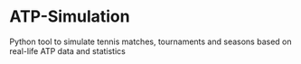 # ATP-Simulation
Python tool to simulate tennis matches, tournaments and seasons based on real-life ATP data and statistics
